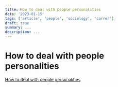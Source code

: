 ```yaml
---
title: How to deal with people personalities
date: '2023-01-15'
tags: ['article', 'people', 'sociology', 'carrer']
draft: true
summary: ...
description: ...
---
```


# How to deal with people personalities

[How to deal with people personalities](https://www.howtodeal.dev/)